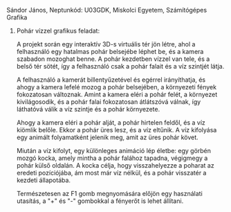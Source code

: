 Sándor János, Neptunkód: U03GDK, Miskolci Egyetem, Számítógépes Grafika
1. Pohár vízzel grafikus feladat:  

    A projekt során egy interaktív 3D-s virtuális tér jön létre, ahol a felhasználó egy hatalmas pohár belsejébe léphet be, és a kamera szabadon mozoghat benne. A pohár kezdetben vízzel van tele, és a belső tér sötét, így a felhasználó csak a pohár falait és a víz szintjét látja.

    A felhasználó a kamerát billentyűzetével és egérrel irányíthatja, és ahogy a kamera lefelé mozog a pohár belsejében, a környezeti fények fokozatosan változnak. Amint a kamera eléri a pohár felét, a környezet kivilágosodik, és a pohár falai fokozatosan átlátszóvá válnak, így láthatóvá válik a víz szintje és a pohár környezete.

    Ahogy a kamera eléri a pohár alját, a pohár hirtelen feldől, és a víz kiömlik belőle. Ekkor a pohár üres lesz, és a víz eltűnik. A víz kifolyása egy animált folyamatként jelenik meg, amit az üres pohár követ.

    Miután a víz kifolyt, egy különleges animáció lép életbe: egy görbén mozgó kocka, amely mintha a pohár falához tapadna, végigmegy a pohár külső oldalán. A kocka célja, hogy visszahelyezze a poharat az eredeti pozíciójába, ám most már víz nélkül, és a pohár visszatér a kezdeti állapotába.

    Természetesen az F1 gomb megnyomására előjön egy használati utasítás, a "+" és "-" gombokkal a fényerőt is lehet állítani.